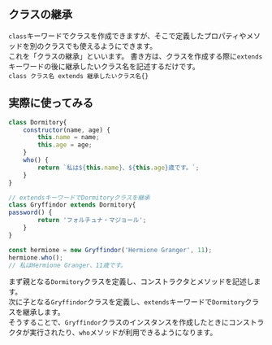 ## クラスの継承
`class`キーワードでクラスを作成できますが、そこで定義したプロパティやメソッドを別のクラスでも使えるようにできます。  
これを「クラスの継承」といいます。
書き方は、クラスを作成する際に`extends`キーワードの後に継承したいクラス名を記述するだけです。  
`class クラス名 extends 継承したいクラス名{}`

## 実際に使ってみる
```javascript
class Dormitory{
	constructor(name, age) {
		this.name = name;
		this.age = age;
	}
	who() {
		return `私は${this.name}、${this.age}歳です。`;
	}
}

// extendsキーワードでDormitoryクラスを継承
class Gryffindor extends Dormitory{
password() {
		return 'フォルチュナ・マジョール';
	}
}

const hermione = new Gryffindor('Hermione Granger', 11);
hermione.who();
// 私はHermione Granger、11歳です。
```
まず親となる`Dormitory`クラスを定義し、コンストラクタとメソッドを記述します。  
次に子となる`Gryffindor`クラスを定義し、`extends`キーワードで`Dormitory`クラスを継承します。  
そうすることで、`Gryffindor`クラスのインスタンスを作成したときにコンストラクタが実行されたり、`who`メソッドが利用できるようになります。
